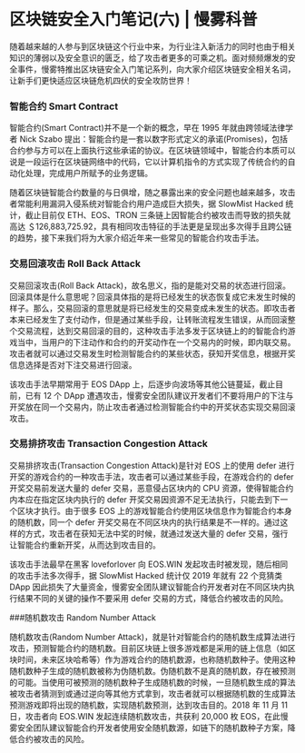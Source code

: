 # 区块链安全入门笔记(六) | 慢雾科普

随着越来越的人参与到区块链这个行业中来，为行业注入新活力的同时也由于相关知识的薄弱以及安全意识的匮乏，给了攻击者更多的可乘之机。面对频频爆发的安全事件，慢雾特推出区块链安全入门笔记系列，向大家介绍区块链安全相关名词，让新手们更快适应区块链危机四伏的安全攻防世界！

### 智能合约 Smart Contract

智能合约(Smart Contract)并不是一个新的概念，早在 1995 年就由跨领域法律学者 Nick Szabo 提出：智能合约是一套以数字形式定义的承诺(Promises)，包括合约参与方可以在上面执行这些承诺的协议。在区块链领域中，智能合约本质可以说是一段运行在区块链网络中的代码，它以计算机指令的方式实现了传统合约的自动化处理，完成用户所赋予的业务逻辑。

随着区块链智能合约数量的与日俱增，随之暴露出来的安全问题也越来越多，攻击者常能利用漏洞入侵系统对智能合约用户造成巨大损失，据 SlowMist Hacked 统计，截止目前仅 ETH、EOS、TRON 三条链上因智能合约被攻击而导致的损失就高达 ＄126,883,725.92，具有相同攻击特征的手法更是呈现出多次得手且跨公链的趋势，接下来我们将为大家介绍近年来一些常见的智能合约攻击手法。


### 交易回滚攻击 Roll Back Attack


交易回滚攻击(Roll Back Attack)，故名思义，指的是能对交易的状态进行回滚。回滚具体是什么意思呢？回滚具体指的是将已经发生的状态恢复成它未发生时候的样子。那么，交易回滚的意思就是将已经发生的交易变成未发生的状态。即攻击者本来已经发生了支付动作，但是通过某些手段，让转账流程发生错误，从而回滚整个交易流程，达到交易回滚的目的，这种攻击手法多发于区块链上的的智能合约游戏当中，当用户的下注动作和合约的开奖动作在一个交易内的时候，即内联交易。攻击者就可以通过交易发生时检测智能合约的某些状态，获知开奖信息，根据开奖信息选择是否对下注交易进行回滚。

该攻击手法早期常用于 EOS DApp 上，后逐步向波场等其他公链蔓延，截止目前，已有 12 个  DApp 遭遇攻击，慢雾安全团队建议开发者们不要将用户的下注与开奖放在同一个交易内，防止攻击者通过检测智能合约中的开奖状态实现交易回滚攻击。


### 交易排挤攻击 Transaction Congestion Attack

交易排挤攻击(Transaction Congestion Attack)是针对 EOS 上的使用 defer 进行开奖的游戏合约的一种攻击手法，攻击者可以通过某些手段，在游戏合约的 defer 开奖交易前发送大量的 defer 交易，恶意侵占区块内的 CPU 资源，使得智能合约内本应在指定区块内执行的 defer 开奖交易因资源不足无法执行，只能去到下一个区块才执行。由于很多 EOS 上的游戏智能合约使用区块信息作为智能合约本身的随机数，同一个 defer 开奖交易在不同区块内的执行结果是不一样的。通过这样的方式，攻击者在获知无法中奖的时候，就通过发送大量的 defer 交易，强行让智能合约重新开奖，从而达到攻击目的。

该攻击手法最早在黑客 loveforlover 向 EOS.WIN 发起攻击时被发现，随后相同的攻击手法多次得手，据 SlowMist Hacked 统计仅 2019 年就有 22 个竞猜类 DApp 因此损失了大量资金，慢雾安全团队建议智能合约开发者对在不同区块内执行结果不同的关键的操作不要采用 defer 交易的方式，降低合约被攻击的风险。



###随机数攻击 Random Number Attack

随机数攻击(Random Number Attack)，就是针对智能合约的随机数生成算法进行攻击，预测智能合约的随机数。目前区块链上很多游戏都是采用的链上信息（如区块时间，未来区块哈希等）作为游戏合约的随机数源，也称随机数种子。使用这种随机数种子生成的随机数被称为伪随机数。伪随机数不是真的随机数，存在被预测的可能。当使用可被预测的随机数种子生成随机数的时候，一旦随机数生成的算法被攻击者猜测到或通过逆向等其他方式拿到，攻击者就可以根据随机数的生成算法预测游戏即将出现的随机数，实现随机数预测，达到攻击目的。2018 年 11 月 11 日，攻击者向 EOS.WIN 发起连续随机数攻击，共获利 20,000 枚 EOS，在此慢雾安全团队建议智能合约开发者使用安全随机数源，如链下的随机数种子方案，降低合约被攻击的风险。

